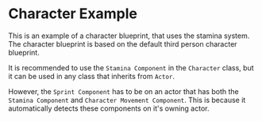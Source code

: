 ﻿# Character Example

This is an example of a character blueprint, that uses the stamina system. The character blueprint is based on the default third person character blueprint. 

It is recommended to use the `Stamina Component` in the `Character` class, but it can be used in any class that inherits from `Actor`. 

However, the `Sprint Component` has to be on an actor that has both the `Stamina Component` and `Character Movement Component`. This is because it automatically detects these components on it's owning actor. 